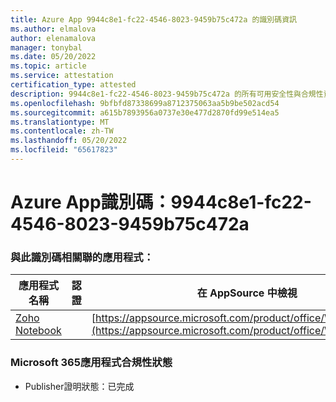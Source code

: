 ```yaml
---
title: Azure App 9944c8e1-fc22-4546-8023-9459b75c472a 的識別碼資訊
ms.author: elmalova
author: elenamalova
manager: tonybal
ms.date: 05/20/2022
ms.topic: article
ms.service: attestation
certification_type: attested
description: 9944c8e1-fc22-4546-8023-9459b75c472a 的所有可用安全性與合規性資訊。
ms.openlocfilehash: 9bfbfd87338699a8712375063aa5b9be502acd54
ms.sourcegitcommit: a615b7893956a0737e30e477d2870fd99e514ea5
ms.translationtype: MT
ms.contentlocale: zh-TW
ms.lasthandoff: 05/20/2022
ms.locfileid: "65617823"
---
```

# <a name="azure-app-id-9944c8e1-fc22-4546-8023-9459b75c472a"></a>Azure App識別碼：9944c8e1-fc22-4546-8023-9459b75c472a


### <a name="apps-associated-with-this-id"></a>與此識別碼相關聯的應用程式：
| **應用程式名稱** | **認證** | **在 AppSource 中檢視** |
|--------------|---------------|-----------------------|
| [Zoho Notebook](../forward/WA200001616.md) |  | [https://appsource.microsoft.com/product/office/WA200001616](https://appsource.microsoft.com/product/office/WA200001616) |

### <a name="microsoft-365-app-compliance-status"></a>Microsoft 365應用程式合規性狀態
- Publisher證明狀態：已完成

